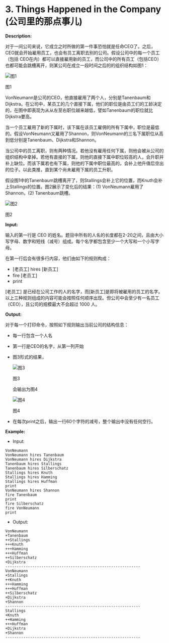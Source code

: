 # 3. Things Happened in the Company (公司里的那点事儿) 

**Description:**

对于一间公司来说，它成立之时所做的第一件事恐怕就是任命CEO了。之后，CEO就会开始雇用员工，也会有员工离职去别的公司。假设公司中的每一个员工（包括 CEO在内）都可以直接雇用新的员工，而公司中的所有员工（包括CEO）也都可能会跳槽离开，则某公司在成立一段时间之后的的组织结构如图1：

![图1](http://lexue.bit.edu.cn/pluginfile.php/212406/mod_programming/intro/%E5%85%AC%E5%8F%B8%E9%82%A3%E7%82%B9%E4%BA%8B1.JPG)

图1

VonNeumann是公司的CEO，他直接雇用了两个人，分别是Tanenbaum和Dijkstra。在公司中，某员工的几个直接下属，他们的职位是由员工们的工龄决定的，在图中即表现为从从左至右职位越来越低，譬如Tanenbaum的职位就比Dijkstra要高。

当一个员工雇用了新的下属时，该下属在该员工雇佣的所有下属中，职位是最低的。假设VonNeumann又雇用了Shannon，则VonNeumann的三名下属职位从高到低分别是Tanenbaum、Dijkstra和Shannon。

当公司中的员工离职，则有两种情况。若他没有雇用任何下属，则他会被从公司的组织结构中拿掉。若他有直接的下属，则他的直接下属中职位较高的人，会升职并补上缺位。而该下属若也有下属，则他的下属中职位最高的，会补上他升值后空出的位子。以此类推，直到某个尚未雇用下属的员工升职。

假设图1中的Tanenbaum跳槽离开了，则Stallings会补上它的位置，而Knuth会补上Stallings的位置。图2展示了变化后的结果：(1) VonNeumann雇用了Shannon，(2) Tanenbaum跳槽。

![图2](http://lexue.bit.edu.cn/pluginfile.php/212406/mod_programming/intro/%E5%85%AC%E5%8F%B8%E9%82%A3%E7%82%B9%E4%BA%8B2.JPG)

图2

**Input:**

输入的第一行是 CEO 的姓名。题目中所有的人名的长度都在2-20之间，且由大小写字母、数字和短线（减号）组成。每个名字都包含至少一个大写和一个小写字母。

在第一行后会有很多行内容，他们由如下的规则构成：

- [老员工] hires [新员工]
- fire [老员工]
- print

[老员工] 是已经在公司工作的人的名字，而[新员工]是即将被雇用的员工的名字。以上三种规则组成的内容可能会按照任何顺序出现。但公司中会至少有一名员工（CEO），且公司的规模最大不会超过 1000 人。

**Output:**

对于每一个打印命令，按照如下规则输出当前公司的结构信息：

- 每一行包含一个人名

- 第一行是CEO的名字，从第一列开始

- 图3形式的结果，

  ![图3](http://lexue.bit.edu.cn/pluginfile.php/212406/mod_programming/intro/%E5%85%AC%E5%8F%B8%E9%82%A3%E7%82%B9%E4%BA%8B3.JPG)

  图3

  会输出为图4

  ![图4](http://lexue.bit.edu.cn/pluginfile.php/212406/mod_programming/intro/%E5%85%AC%E5%8F%B8%E9%82%A3%E7%82%B9%E4%BA%8B4.JPG)

  图4

- 在每次print之后，输出一行60个字符的减号，整个输出中没有任何空行。

**Example:**

- Input:

```
VonNeumann
VonNeumann hires Tanenbaum
VonNeumann hires Dijkstra
Tanenbaum hires Stallings
Tanenbaum hires Silberschatz
Stallings hires Knuth
Stallings hires Hamming
Stallings hires Huffman
print
VonNeumann hires Shannon
fire Tanenbaum
print
fire Silberschatz
fire VonNeumann
print
```

- Output:

```
VonNeumann
+Tanenbaum
++Stallings
+++Knuth
+++Hamming
+++Huffman
++Silberschatz
+Dijkstra
------------------------------------------------------------
VonNeumann
+Stallings
++Knuth
+++Hamming
+++Huffman
++Silberschatz
+Dijkstra
+Shannon
------------------------------------------------------------
Stallings
+Knuth
++Hamming
+++Huffman
+Dijkstra
+Shannon
------------------------------------------------------------
```
